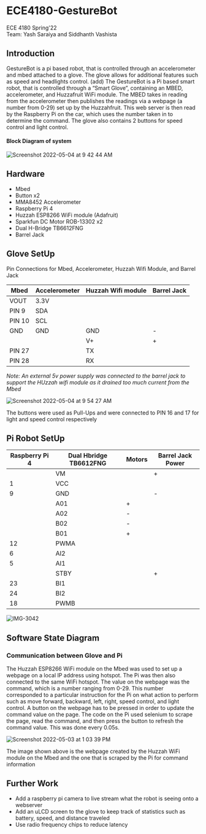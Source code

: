 # ECE4180-GestureBot
ECE 4180 Spring'22 </br>
Team: Yash Saraiya and Siddhanth Vashista </br>

## Introduction
GestureBot is a pi based robot, that is controlled through an accelerometer and mbed attached to a glove. The glove allows for additional features such as speed and headlights control. (add) The GestureBot is a Pi based smart robot, that is controlled through a “Smart Glove”, containing an MBED, accelerometer, and Huzzafruit WiFi module. The MBED takes in reading from the accelerometer then publishes the readings via a webpage (a number from 0-29) set up by the Huzzahfruit. This web server is then read by the Raspberry Pi on the car, which uses the number taken in to determine the command. The glove also contains 2 buttons for speed control and light control. 

#### Block Diagram of system
![Screenshot 2022-05-04 at 9 42 44 AM](https://user-images.githubusercontent.com/60718509/166694523-ae5a418f-7000-4c14-ae5e-04864e634a31.png)


## Hardware
 - Mbed
 - Button x2
 - MMA8452 Accelerometer
 - Raspberry Pi 4
 - Huzzah ESP8266 WiFi module (Adafruit)
 - Sparkfun DC Motor ROB-13302 x2
 - Dual H-Bridge TB6612FNG
 - Barrel Jack

## Glove SetUp
Pin Connections for Mbed, Accelerometer, Huzzah Wifi Module, and Barrel Jack

| Mbed  | Accelerometer | Huzzah Wifi module | Barrel Jack |
| ------------- | ------------- | ------------- | ------------- |
| VOUT | 3.3V |   |    |
| PIN 9  | SDA  |   |    |
| PIN 10 | SCL  |   |  |
| GND  | GND  | GND  | - |
|   |  | V+ | + |
| PIN 27 |   | TX  | |
| PIN 28  |   | RX  |  |

_Note: An external 5v power supply was connected to the barrel jack to support the HUzzah wifi module as it drained too much current from the Mbed_

![Screenshot 2022-05-04 at 9 54 27 AM](https://user-images.githubusercontent.com/60718509/166696278-1db492cc-2959-4105-999f-245e807798ea.png)

The buttons were used as Pull-Ups and were connected to PIN 16 and 17 for light and speed control respectively

## Pi Robot SetUp


|Raspberry Pi 4| Dual Hbridge TB6612FNG | Motors|Barrel Jack Power|
|-----|---------------------|-------|----------------|
||VM||+|
|1|VCC||
|9|GND||-|
||A01|+|
||A02|-|
||B02|-|
||B01|+|
|12|PWMA||
|6|AI2||
|5|AI1||
||STBY||+|
|23|BI1||
|24|BI2||
|18|PWMB||

![IMG-3042](https://user-images.githubusercontent.com/55064067/166702682-a21bafad-8e32-477b-a039-9f003d378ad2.jpg)

## Software State Diagram


### Communication between Glove and Pi
The Huzzah ESP8266 WiFi module on the Mbed was used to set up a webpage on a local IP address using hotspot. The Pi was then also connected to the same WiFi hotspot. The value on the webpage was the command, which is a number ranging from 0-29. This number corresponded to a particular instruction for the Pi on what action to perform such as move forward, backward, left, right, speed control, and light control. A button on the webpage has to be pressed in order to update the command value on the page. The code on the Pi used selenium to scrape the page, read the command, and then press the button to refresh the command value. This was done every 0.05s.

![Screenshot 2022-05-03 at 1 03 39 PM](https://user-images.githubusercontent.com/60718509/166503509-346c42ac-1b97-444a-aa96-0cd3432ce20e.png)

The image shown above is the webpage created by the Huzzah WiFi module on the Mbed and the one that is scraped by the Pi for command information

## Further Work
 - Add a raspberry pi camera to live stream what the robot is seeing onto a webserver
 - Add an uLCD screen to the glove to keep track of statistics such as battery, speed, and distance traveled
 - Use radio frequency chips to reduce latency

